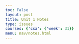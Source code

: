 ```yaml
---
toc: False
layout: post
title: Unit 1 Notes
type: issues
courses: {'csa': {'week': 31}}
menu: nav/notes.html
---
```


